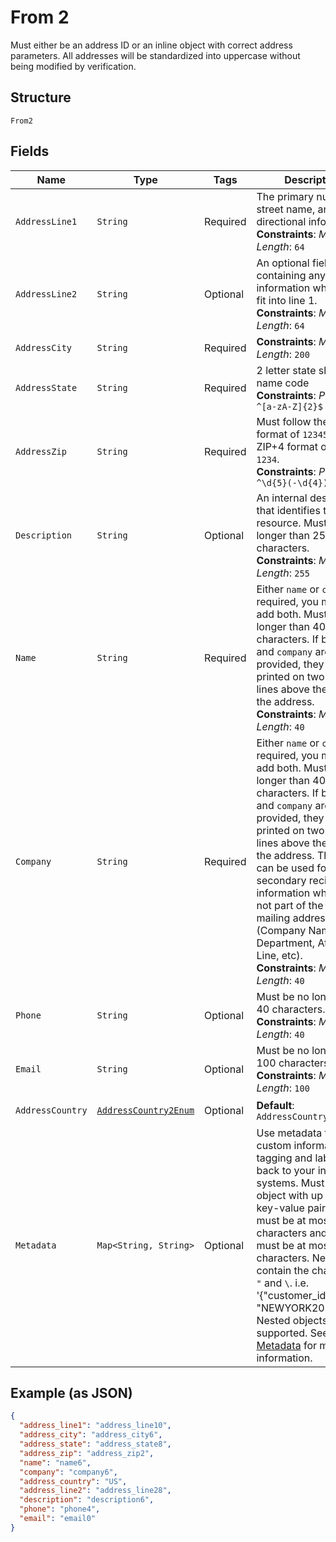 
# From 2

Must either be an address ID or an inline object with correct address parameters. All addresses will be standardized into uppercase without being modified by verification.

## Structure

`From2`

## Fields

| Name | Type | Tags | Description | Getter | Setter |
|  --- | --- | --- | --- | --- | --- |
| `AddressLine1` | `String` | Required | The primary number, street name, and directional information.<br>**Constraints**: *Maximum Length*: `64` | String getAddressLine1() | setAddressLine1(String addressLine1) |
| `AddressLine2` | `String` | Optional | An optional field containing any information which can't fit into line 1.<br>**Constraints**: *Maximum Length*: `64` | String getAddressLine2() | setAddressLine2(String addressLine2) |
| `AddressCity` | `String` | Required | **Constraints**: *Maximum Length*: `200` | String getAddressCity() | setAddressCity(String addressCity) |
| `AddressState` | `String` | Required | 2 letter state short-name code<br>**Constraints**: *Pattern*: `^[a-zA-Z]{2}$` | String getAddressState() | setAddressState(String addressState) |
| `AddressZip` | `String` | Required | Must follow the ZIP format of `12345` or ZIP+4 format of `12345-1234`.<br>**Constraints**: *Pattern*: `^\d{5}(-\d{4})?$` | String getAddressZip() | setAddressZip(String addressZip) |
| `Description` | `String` | Optional | An internal description that identifies this resource. Must be no longer than 255 characters.<br>**Constraints**: *Maximum Length*: `255` | String getDescription() | setDescription(String description) |
| `Name` | `String` | Required | Either `name` or `company` is required, you may also add both. Must be no longer than 40 characters. If both `name` and `company` are provided, they will be printed on two separate lines above the rest of the address.<br>**Constraints**: *Maximum Length*: `40` | String getName() | setName(String name) |
| `Company` | `String` | Required | Either `name` or `company` is required, you may also add both. Must be no longer than 40 characters. If both `name` and `company` are provided, they will be printed on two separate lines above the rest of the address. This field can be used for any secondary recipient information which is not part of the actual mailing address (Company Name, Department, Attention Line, etc).<br>**Constraints**: *Maximum Length*: `40` | String getCompany() | setCompany(String company) |
| `Phone` | `String` | Optional | Must be no longer than 40 characters.<br>**Constraints**: *Maximum Length*: `40` | String getPhone() | setPhone(String phone) |
| `Email` | `String` | Optional | Must be no longer than 100 characters.<br>**Constraints**: *Maximum Length*: `100` | String getEmail() | setEmail(String email) |
| `AddressCountry` | [`AddressCountry2Enum`](../../doc/models/address-country-2-enum.md) | Optional | **Default**: `AddressCountry2Enum.US` | AddressCountry2Enum getAddressCountry() | setAddressCountry(AddressCountry2Enum addressCountry) |
| `Metadata` | `Map<String, String>` | Optional | Use metadata to store custom information for tagging and labeling back to your internal systems. Must be an object with up to 20 key-value pairs. Keys must be at most 40 characters and values must be at most 500 characters. Neither can contain the characters `"` and `\`. i.e. '{"customer_id" : "NEWYORK2015"}' Nested objects are not supported.  See [Metadata](#section/Metadata) for more information. | Map<String, String> getMetadata() | setMetadata(Map<String, String> metadata) |

## Example (as JSON)

```json
{
  "address_line1": "address_line10",
  "address_city": "address_city6",
  "address_state": "address_state8",
  "address_zip": "address_zip2",
  "name": "name6",
  "company": "company6",
  "address_country": "US",
  "address_line2": "address_line28",
  "description": "description6",
  "phone": "phone4",
  "email": "email0"
}
```

